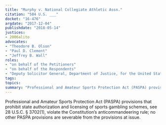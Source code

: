 ```yaml
---
title: "Murphy v. National Collegiate Athletic Assn."
citation: "584 U.S. ___"
docket: "16-476"
argdate: "2017-12-04"
publishdate: "2018-05-14"
justices:
- 2006alito
advocates:
- "Theodore B. Olson"
- "Paul D. Clement"
- "Jeffrey B. Wall"
roles:
- "on behalf of the Petitioners"
- "on behalf of the Respondents"
- "Deputy Solicitor General, Department of Justice, for the United States, as amicus curiae, supporting the Respondents"
tags:
topics:
summary: "Professional and Amateur Sports Protection Act (PASPA) provisions that prohibit state authorization and licensing of sports gambling schemes, see 28 U.S.C. § 3702(1), violate the Constitution’s anticommandeering rule; no other PASPA provisions are severable from the provisions at issue."
---
```

Professional and Amateur Sports Protection Act (PASPA) provisions that prohibit state authorization and licensing of sports gambling schemes, see 28 U.S.C. § 3702(1), violate the Constitution’s anticommandeering rule; no other PASPA provisions are severable from the provisions at issue.


